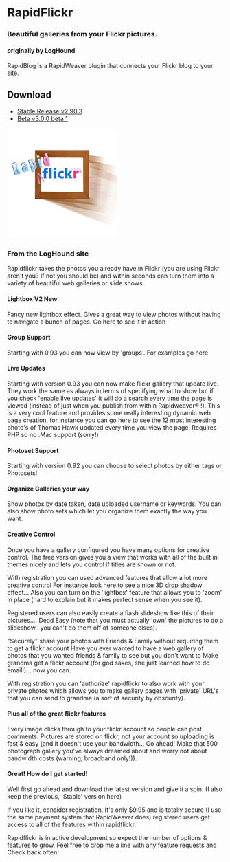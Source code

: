 # RapidFlickr
### Beautiful galleries from your Flickr pictures.
#### originally by LogHound
RapidBlog is a RapidWeaver plugin that connects your Flickr blog to your site.


## Download
 - [Stable Release v2.90.3](https://github.com/yourhead/rapidflickr/raw/v2.90.3/downloads/rapidflickr.2.90.3.zip)
 - [Beta v3.0.0 beta 1](http://yourhead.com/appcast/RW6/RapidFlickr/RapidFlickr_3.0.0b1_1046.zip)

<img src='https://raw.githubusercontent.com/yourhead/rapidflickr/master/assets/icon_256.png' width=256 >


### From the LogHound site

Rapidflickr takes the photos you already have in Flickr (you are using Flickr aren't you? If not you should be) and within seconds can turn them into a variety of beautiful web galleries or slide shows. 


#### Lightbox V2 New
Fancy new lightbox effect. Gives a great way to view photos without having to navigate a bunch of pages. Go here to see it in action



#### Group Support 
Starting with 0.93 you can now view by 'groups'. For examples go here


#### Live Updates 
Starting with version 0.93 you can now make flickr gallery that update live. They work the same as always in terms of specifying what to show but if you check 'enable live updates' it will do a search every time the page is viewed (instead of just when you publish from within Rapidweaver®
!). This is a very cool feature and provides some really interesting dynamic web page creation, for instance you can go here to see the 12 most interesting photo's of Thomas Hawk updated every time you view the page! Requires PHP so no .Mac support (sorry!)

#### Photoset Support 
Starting with version 0.92 you can choose to select photos by either tags or Photosets!

#### Organize Galleries your way
Show photos by date taken, date uploaded username or keywords. You can also show photo sets which let you organize them exactly the way you want.

#### Creative Control
Once you have a gallery configured you have many options for creative control. The free version gives you a view that works with all of the built in themes nicely and lets you control if titles are shown or not.

With registration you can used advanced features that allow a lot more creative control For instance look here to see a nice 3D drop shadow effect....Also you can turn on the 'lightbox' feature that allows you to 'zoom' in place (hard to explain but it makes perfect sense when you see it).

Registered users can also easily create a flash slideshow like this of their pictures.... Dead Easy (note that you must actually 'own' the pictures to do a slideshow.. you can't do them off of someone elses).

"Securely" share your photos with Friends & Family without requiring them to get a flickr account
Have you ever wanted to have a web gallery of photos that you wanted friends & family to see but you don't want to Make grandma get a flickr account (for god sakes, she just learned how to do email!)... now you can. 

With registration you can 'authorize' rapidflickr to also work with your private photos which allows you to make gallery pages with 'private' URL's that you can send to grandma (a sort of security by obscurity).

#### Plus all of the great flickr features
Every image clicks through to your flickr account so people can post comments.
Pictures are stored on flickr, not your account so uploading is fast & easy (and it doesn't use your bandwidth... Go ahead! Make that 500 photograph gallery you've always dreamed about and worry not about bandwidth costs (warning, broadband only!)).

#### Great! How do I get started!
Well first go ahead and download the latest version and give it a spin.
(I also keep the previous, 'Stable' version here)

If you like it, consider registration. It's only $9.95 and is totally secure (I use the same payment system that RapidWeaver does) registered users get access to all of the features within rapidflickr.

Rapidflickr is in active development so expect the number of options & features to grow. Feel free to drop me a line with any feature requests and Check back often!
